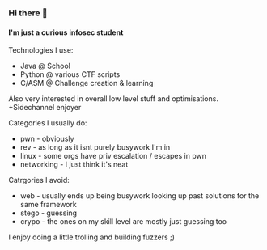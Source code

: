 ### Hi there 👋

#### I'm just a curious infosec student

Technologies I use:
 - Java @ School
 - Python @ various CTF scripts
 - C/ASM @ Challenge creation & learning

Also very interested in overall low level stuff and optimisations.
+Sidechannel enjoyer

Categories I usually do:
 - pwn - obviously
 - rev - as long as it isnt purely busywork I'm in
 - linux - some orgs have priv escalation / escapes in pwn
 - networking - I just think it's neat

Catrgories I avoid:
 - web - usually ends up being busywork looking up past solutions for the same framework
 - stego - guessing
 - crypo - the ones on my skill level are mostly just guessing too

I enjoy doing a little trolling and building fuzzers ;)

<!--
**Reapie/reapie** is a ✨ _special_ ✨ repository because its `README.md` (this file) appears on your GitHub profile.

Here are some ideas to get you started:

- 🔭 I’m currently working on ...
- 🌱 I’m currently learning ...
- 👯 I’m looking to collaborate on ...
- 🤔 I’m looking for help with ...
- 💬 Ask me about ...
- 📫 How to reach me: ...
- 😄 Pronouns: ...
- ⚡ Fun fact: ...
-->
